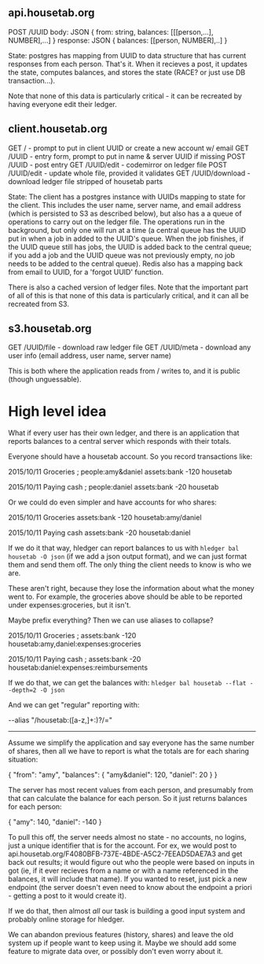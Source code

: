## api.housetab.org

POST /UUID
body: JSON { from: string, balances: [[[person,...], NUMBER],...] }
response: JSON { balances: [[person, NUMBER],..] }

State: postgres has mapping from UUID to data structure that has
current responses from each person. That's it. When it recieves a
post, it updates the state, computes balances, and stores the state
(RACE? or just use DB transaction...).

Note that none of this data is particularly critical - it can be
recreated by having everyone edit their ledger.

## client.housetab.org

GET / - prompt to put in client UUID or create a new account w/ email
GET /UUID - entry form, prompt to put in name & server UUID if missing
POST /UUID - post entry
GET /UUID/edit - codemirror on ledger file
POST /UUID/edit - update whole file, provided it validates
GET /UUID/download - download ledger file stripped of housetab parts

State: The client has a postgres instance with UUIDs mapping to state for
the client. This includes the user name, server name, and email
address (which is persisted to S3 as described below), but also has a
a queue of operations to carry out on the ledger file. The operations
run in the background, but only one will run at a time (a central
queue has the UUID put in when a job in added to the UUID's
queue. When the job finishes, if the UUID queue still has jobs, the
UUID is added back to the central queue; if you add a job and the UUID
queue was not previously empty, no job needs to be added to the
central queue). Redis also has a mapping back from email to UUID, for
a 'forgot UUID' function.

There is also a cached version of ledger files. Note that the
important part of all of this is that none of this data is
particularly critical, and it can all be recreated from S3.

## s3.housetab.org

GET /UUID/file - download raw ledger file
GET /UUID/meta - download any user info (email address, user name, server name)

This is both where the application reads from / writes to, and it is
public (though unguessable).


# High level idea

What if every user has their own ledger, and there is an application
that reports balances to a central server which responds with their
totals.

Everyone should have a housetab account. So you record
transactions like:

2015/10/11 Groceries ; people:amy&daniel
    assets:bank -120
    housetab

2015/10/11 Paying cash ; people:daniel
    assets:bank -20
    housetab

Or we could do even simpler and have accounts for who shares:

2015/10/11 Groceries
    assets:bank -120
    housetab:amy/daniel

2015/10/11 Paying cash
    assets:bank -20
    housetab:daniel

If we do it that way, hledger can report balances to us with
`hledger bal housetab -O json` (if we add a json output format), and
we can just format them and send them off. The only thing the client
needs to know is who we are.

These aren't right, because they lose the information about what the
money went to. For example, the groceries above should be able to be
reported under expenses:groceries, but it isn't.

Maybe prefix everything? Then we can use aliases to collapse?

2015/10/11 Groceries ;
    assets:bank -120
    housetab:amy,daniel:expenses:groceries

2015/10/11 Paying cash ;
    assets:bank -20
    housetab:daniel:expenses:reimbursements

If we do that, we can get the balances with:
`hledger bal housetab --flat --depth=2 -O json`

And we can get "regular" reporting with:

--alias "/housetab:([a-z,]+:)?/="

---


Assume we simplify the application and say everyone has the same
number of shares, then all we have to report is what the totals are
for each sharing situation:

{ "from": "amy",
  "balances": { "amy&daniel": 120,
                "daniel": 20 }
}

The server has most recent values from each person, and presumably
from that can calculate the balance for each person. So it just
returns balances for each person:

{ "amy": 140,
  "daniel": -140
}

To pull this off, the server needs almost no state - no accounts, no
logins, just a unique identifier that is for the account. For ex, we
would post to api.housetab.org/F4080BFB-737E-4BDE-A5C2-7EEAD5DAE7A3
and get back out results; it would figure out who the people were
based on inputs in got (ie, if it ever recieves from a name or with a
name referenced in the balances, it will include that name). If you
wanted to reset, just pick a new endpoint (the server doesn't even
need to know about the endpoint a priori - getting a post to it would
create it).

If we do that, then almost _all_ our task is building a good input
system and probably online storage for hledger.

We can abandon previous features (history, shares) and leave the old
system up if people want to keep using it. Maybe we should add some
feature to migrate data over, or possibly don't even worry about it.
